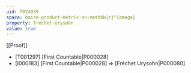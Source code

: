 ```yaml
---
uid: T024939
space: baire-product-metric-on-mathbb{r}^{omega}
property: fréchet-urysohn
value: true
---
```

[[Proof]]

* [T001297] [First Countable|P000028]
* [I000183] [First Countable|P000028] => [Fréchet Urysohn|P000080]

